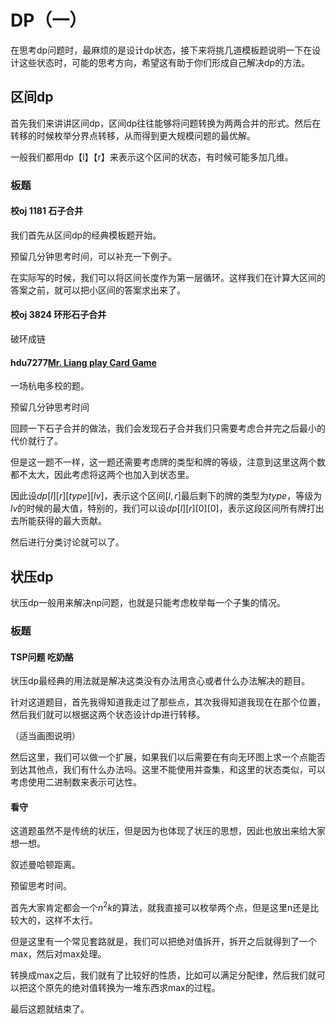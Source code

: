 # DP（一）

在思考dp问题时，最麻烦的是设计dp状态，接下来将挑几道模板题说明一下在设计这些状态时，可能的思考方向，希望这有助于你们形成自己解决dp的方法。

## 区间dp

首先我们来讲讲区间dp，区间dp往往能够将问题转换为两两合并的形式。然后在转移的时候枚举分界点转移，从而得到更大规模问题的最优解。

一般我们都用dp【l】【r】来表示这个区间的状态，有时候可能多加几维。

### 板题

#### 校oj 1181 石子合并

我们首先从区间dp的经典模板题开始。

预留几分钟思考时间，可以补充一下例子。

在实际写的时候，我们可以将区间长度作为第一层循环。这样我们在计算大区间的答案之前，就可以把小区间的答案求出来了。

#### 校oj 3824 环形石子合并

破环成链

#### hdu7277[Mr. Liang play Card Game](https://vjudge.net.cn/contest/642626#problem/C)

一场杭电多校的题。

预留几分钟思考时间

回顾一下石子合并的做法，我们会发现石子合并我们只需要考虑合并完之后最小的代价就行了。

但是这一题不一样，这一题还需要考虑牌的类型和牌的等级，注意到这里这两个数都不太大，因此考虑将这两个也加入到状态里。

因此设$dp[l][r][type][lv]$，表示这个区间$[l,r]$最后剩下的牌的类型为$type$，等级为$lv$的时候的最大值，特别的，我们可以设$dp[l][r][0][0]$，表示这段区间所有牌打出去所能获得的最大贡献。

然后进行分类讨论就可以了。

## 状压dp

状压dp一般用来解决np问题，也就是只能考虑枚举每一个子集的情况。

### 板题

#### TSP问题 吃奶酪

状压dp最经典的用法就是解决这类没有办法用贪心或者什么办法解决的题目。

针对这道题目，首先我得知道我走过了那些点，其次我得知道我现在在那个位置，然后我们就可以根据这两个状态设计dp进行转移。

（适当画图说明）

然后这里，我们可以做一个扩展，如果我们以后需要在有向无环图上求一个点能否到达其他点，我们有什么办法吗。这里不能使用并查集，和这里的状态类似，可以考虑使用二进制数来表示可达性。

#### 看守

这道题虽然不是传统的状压，但是因为也体现了状压的思想，因此也放出来给大家想一想。

叙述曼哈顿距离。

预留思考时间。

首先大家肯定都会一个$n^2k$的算法，就我直接可以枚举两个点，但是这里n还是比较大的，这样不太行。

但是这里有一个常见套路就是，我们可以把绝对值拆开，拆开之后就得到了一个max，然后对max处理。

转换成max之后，我们就有了比较好的性质，比如可以满足分配律，然后我们就可以把这个原先的绝对值转换为一堆东西求max的过程。

最后这题就结束了。

